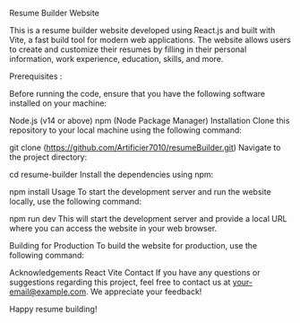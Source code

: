 Resume Builder Website

This is a resume builder website developed using React.js and built with Vite, a fast build tool for modern web applications. The website allows users to create and customize their resumes by filling in their personal information, work experience, education, skills, and more.

Prerequisites :

Before running the code, ensure that you have the following software installed on your machine:

Node.js (v14 or above)
npm (Node Package Manager)
Installation
Clone this repository to your local machine using the following command:


git clone (https://github.com/Artificier7010/resumeBuilder.git)
Navigate to the project directory:


cd resume-builder
Install the dependencies using npm:


npm install
Usage
To start the development server and run the website locally, use the following command:


npm run dev
This will start the development server and provide a local URL  where you can access the website in your web browser.

Building for Production
To build the website for production, use the following command:





Acknowledgements
React
Vite
Contact
If you have any questions or suggestions regarding this project, feel free to contact us at your-email@example.com. We appreciate your feedback!

Happy resume building!
